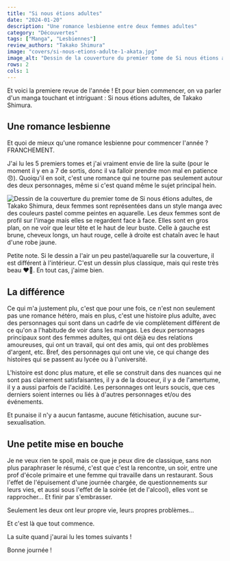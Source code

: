 ```yaml
---
title: "Si nous étions adultes"
date: "2024-01-20"
description: "Une romance lesbienne entre deux femmes adultes"
category: "Découvertes"
tags: ["Manga", "Lesbiennes"]
review_authors: "Takako Shimura"
image: "covers/si-nous-etions-adulte-1-akata.jpg"
image_alt: "Dessin de la couverture du premier tome de Si nous étions adultes, de Takako Shimura."
rows: 2
cols: 1
---
```


Et voici la premiere revue de l'année&nbsp;! Et pour bien commencer, on va parler d'un manga touchant et intriguant&nbsp;: Si nous étions adultes, de Takako Shimura.

## Une romance lesbienne

Et quoi de mieux qu'une romance lesbienne pour commencer l'année&nbsp;? FRANCHEMENT.

J'ai lu les 5 premiers tomes et j'ai vraiment envie de lire la suite (pour le moment il y en a 7 de sortis, donc il va falloir prendre mon mal en patience 😠). Quoiqu'il en soit, c'est une romance qui ne tourne pas seulement autour des deux personnages, même si c'est quand même le sujet principal hein.

![Dessin de la couverture du premier tome de Si nous étions adultes, de Takako Shimura, deux femmes sont représentées dans un style manga avec des couleurs pastel comme peintes en aquarelle. Les deux femmes sont de profil sur l'image mais elles se regardent face à face. Elles sont en gros plan, on ne voir que leur tête et le haut de leur buste. Celle à gauche est brune, cheveux longs, un haut rouge, celle à droite est chataîn avec le haut d'une robe jaune.](/reviews/si-nous-etions-adulte-1-akata.jpg)

Petite note. Si le dessin a l'air un peu pastel/aquarelle sur la couverture, il est différent à l'intérieur. C'est un dessin plus classique, mais qui reste très beau ❤️‍🔥. En tout cas, j'aime bien.

## La différence

Ce qui m'a justement plu, c'est que pour une fois, ce n'est non seulement pas une romance hétéro, mais en plus, c'est une histoire plus adulte, avec des personnages qui sont dans un cadrfe de vie complètement différent de ce qu'on a l'habitude de voir dans les mangas. Les deux personnages principaux sont des femmes adultes, qui ont déjà eu des relations amoureuses, qui ont un travail, qui ont des amis, qui ont des problèmes d'argent, etc. Bref, des personnages qui ont une vie, ce qui change des histoires qui se passent au lycée ou à l'université.

L'histoire est donc plus mature, et elle se construit dans des nuances qui ne sont pas clairement satisfaisantes, il y a de la douceur, il y a de l'amertume, il y a aussi parfois de l'acidité. Les personnages ont leurs soucis, que ces derniers soient internes ou liés à d'autres personnages et/ou des événements.

Et punaise il n'y a aucun fantasme, aucune fétichisation, aucune sur-sexualisation.

## Une petite mise en bouche

Je ne veux rien te spoil, mais ce que je peux dire de classique, sans non plus paraphraser le résumé, c'est que c'est la rencontre, un soir, entre une prof d'école primaire et une femme qui travaille dans un restaurant. Sous l'effet de l'épuisement d'une journée chargée, de questionnements sur leurs vies, et aussi sous l'effet de la soirée (et de l'alcool), elles vont se rapprocher... Et finir par s'embrasser.

Seulement les deux ont leur propre vie, leurs propres problèmes...

Et c'est là que tout commence.

La suite quand j'aurai lu les tomes suivants&nbsp;!

Bonne journée&nbsp;!
